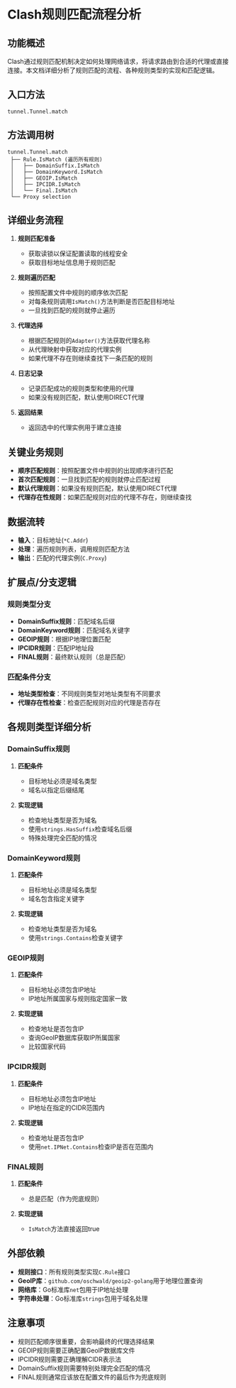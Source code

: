 # Clash规则匹配流程分析

## 功能概述
Clash通过规则匹配机制决定如何处理网络请求，将请求路由到合适的代理或直接连接。本文档详细分析了规则匹配的流程、各种规则类型的实现和匹配逻辑。

## 入口方法
`tunnel.Tunnel.match`

## 方法调用树
```
tunnel.Tunnel.match
 ├── Rule.IsMatch (遍历所有规则)
 │   ├── DomainSuffix.IsMatch
 │   ├── DomainKeyword.IsMatch
 │   ├── GEOIP.IsMatch
 │   ├── IPCIDR.IsMatch
 │   └── Final.IsMatch
 └── Proxy selection
```

## 详细业务流程

1. **规则匹配准备**
   - 获取读锁以保证配置读取的线程安全
   - 获取目标地址信息用于规则匹配

2. **规则遍历匹配**
   - 按照配置文件中规则的顺序依次匹配
   - 对每条规则调用`IsMatch()`方法判断是否匹配目标地址
   - 一旦找到匹配的规则就停止遍历

3. **代理选择**
   - 根据匹配规则的`Adapter()`方法获取代理名称
   - 从代理映射中获取对应的代理实例
   - 如果代理不存在则继续查找下一条匹配的规则

4. **日志记录**
   - 记录匹配成功的规则类型和使用的代理
   - 如果没有规则匹配，默认使用DIRECT代理

5. **返回结果**
   - 返回选中的代理实例用于建立连接

## 关键业务规则

- **顺序匹配规则**：按照配置文件中规则的出现顺序进行匹配
- **首次匹配规则**：一旦找到匹配的规则就停止匹配过程
- **默认代理规则**：如果没有规则匹配，默认使用DIRECT代理
- **代理存在性规则**：如果匹配规则对应的代理不存在，则继续查找

## 数据流转

- **输入**：目标地址(`*C.Addr`)
- **处理**：遍历规则列表，调用规则匹配方法
- **输出**：匹配的代理实例(`C.Proxy`)

## 扩展点/分支逻辑

### 规则类型分支
- **DomainSuffix规则**：匹配域名后缀
- **DomainKeyword规则**：匹配域名关键字
- **GEOIP规则**：根据IP地理位置匹配
- **IPCIDR规则**：匹配IP地址段
- **FINAL规则**：最终默认规则（总是匹配）

### 匹配条件分支
- **地址类型检查**：不同规则类型对地址类型有不同要求
- **代理存在性检查**：检查匹配规则对应的代理是否存在

## 各规则类型详细分析

### DomainSuffix规则
1. **匹配条件**
   - 目标地址必须是域名类型
   - 域名以指定后缀结尾

2. **实现逻辑**
   - 检查地址类型是否为域名
   - 使用`strings.HasSuffix`检查域名后缀
   - 特殊处理完全匹配的情况

### DomainKeyword规则
1. **匹配条件**
   - 目标地址必须是域名类型
   - 域名包含指定关键字

2. **实现逻辑**
   - 检查地址类型是否为域名
   - 使用`strings.Contains`检查关键字

### GEOIP规则
1. **匹配条件**
   - 目标地址必须包含IP地址
   - IP地址所属国家与规则指定国家一致

2. **实现逻辑**
   - 检查地址是否包含IP
   - 查询GeoIP数据库获取IP所属国家
   - 比较国家代码

### IPCIDR规则
1. **匹配条件**
   - 目标地址必须包含IP地址
   - IP地址在指定的CIDR范围内

2. **实现逻辑**
   - 检查地址是否包含IP
   - 使用`net.IPNet.Contains`检查IP是否在范围内

### FINAL规则
1. **匹配条件**
   - 总是匹配（作为兜底规则）

2. **实现逻辑**
   - `IsMatch`方法直接返回true

## 外部依赖

- **规则接口**：所有规则类型实现`C.Rule`接口
- **GeoIP库**：`github.com/oschwald/geoip2-golang`用于地理位置查询
- **网络库**：Go标准库`net`包用于IP地址处理
- **字符串处理**：Go标准库`strings`包用于域名处理

## 注意事项

- 规则匹配顺序很重要，会影响最终的代理选择结果
- GEOIP规则需要正确配置GeoIP数据库文件
- IPCIDR规则需要正确理解CIDR表示法
- DomainSuffix规则需要特别处理完全匹配的情况
- FINAL规则通常应该放在配置文件的最后作为兜底规则